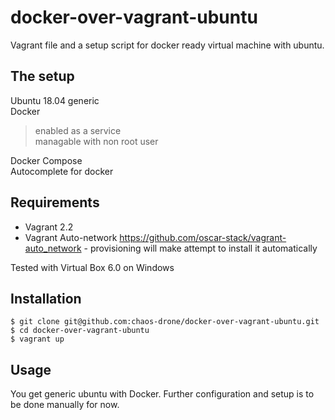 # docker-over-vagrant-ubuntu
Vagrant file and a setup script for docker ready virtual machine with ubuntu.

## The setup
Ubuntu 18.04 generic  
Docker  
>enabled as a service  
>managable with non root user  

Docker Compose  
Autocomplete for docker

## Requirements
* Vagrant 2.2
* Vagrant Auto-network https://github.com/oscar-stack/vagrant-auto_network - provisioning will make attempt to install it automatically

Tested with Virtual Box 6.0 on Windows

## Installation

```
$ git clone git@github.com:chaos-drone/docker-over-vagrant-ubuntu.git
$ cd docker-over-vagrant-ubuntu
$ vagrant up
```

## Usage
You get generic ubuntu with Docker. Further configuration and setup is to be done manually for now.
